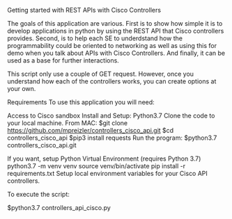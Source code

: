 Getting started with REST APIs with Cisco Controllers

The goals of this application are various. First is to show how simple it is to develop applications in python by using the REST API that Cisco controllers provides. Second, is to help each SE to underdstand how the programmability could be oriented to networking as well as using this for demo when you talk about APIs with Cisco Controllers. And finally, it can be used as a base for further interactions.

This script only use a couple of GET request.  However, once you understand how each of the controllers works, you can create options at your own.

Requirements
To use this application you will need:

Access to Cisco sandbox
Install and Setup: Python3.7
Clone the code to your local machine.
From MAC: 
$git clone https://github.com/mpreizler/controllers_cisco_api.git
$cd controllers_cisco_api 
$pip3 install requests
Run the program:
$python3.7 controllers_cisco_api.git


If you want, setup Python Virtual Environment (requires Python 3.7)
python3.7 -m venv venv
source venv/bin/activate
pip install -r requirements.txt
Setup local environment variables for your Cisco API controllers.

To execute the script:

$python3.7 controllers_api_cisco.py

